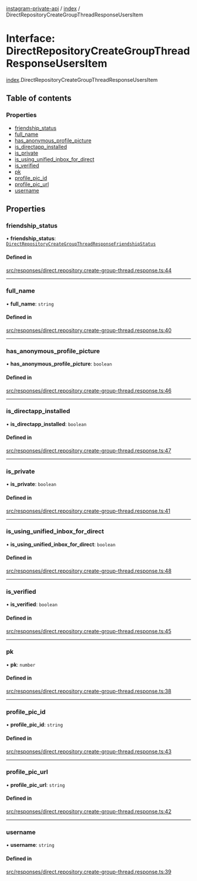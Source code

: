 [instagram-private-api](../../README.md) / [index](../../modules/index.md) / DirectRepositoryCreateGroupThreadResponseUsersItem

# Interface: DirectRepositoryCreateGroupThreadResponseUsersItem

[index](../../modules/index.md).DirectRepositoryCreateGroupThreadResponseUsersItem

## Table of contents

### Properties

- [friendship\_status](DirectRepositoryCreateGroupThreadResponseUsersItem.md#friendship_status)
- [full\_name](DirectRepositoryCreateGroupThreadResponseUsersItem.md#full_name)
- [has\_anonymous\_profile\_picture](DirectRepositoryCreateGroupThreadResponseUsersItem.md#has_anonymous_profile_picture)
- [is\_directapp\_installed](DirectRepositoryCreateGroupThreadResponseUsersItem.md#is_directapp_installed)
- [is\_private](DirectRepositoryCreateGroupThreadResponseUsersItem.md#is_private)
- [is\_using\_unified\_inbox\_for\_direct](DirectRepositoryCreateGroupThreadResponseUsersItem.md#is_using_unified_inbox_for_direct)
- [is\_verified](DirectRepositoryCreateGroupThreadResponseUsersItem.md#is_verified)
- [pk](DirectRepositoryCreateGroupThreadResponseUsersItem.md#pk)
- [profile\_pic\_id](DirectRepositoryCreateGroupThreadResponseUsersItem.md#profile_pic_id)
- [profile\_pic\_url](DirectRepositoryCreateGroupThreadResponseUsersItem.md#profile_pic_url)
- [username](DirectRepositoryCreateGroupThreadResponseUsersItem.md#username)

## Properties

### friendship\_status

• **friendship\_status**: [`DirectRepositoryCreateGroupThreadResponseFriendshipStatus`](DirectRepositoryCreateGroupThreadResponseFriendshipStatus.md)

#### Defined in

[src/responses/direct.repository.create-group-thread.response.ts:44](https://github.com/Nerixyz/instagram-private-api/blob/0e0721c/src/responses/direct.repository.create-group-thread.response.ts#L44)

___

### full\_name

• **full\_name**: `string`

#### Defined in

[src/responses/direct.repository.create-group-thread.response.ts:40](https://github.com/Nerixyz/instagram-private-api/blob/0e0721c/src/responses/direct.repository.create-group-thread.response.ts#L40)

___

### has\_anonymous\_profile\_picture

• **has\_anonymous\_profile\_picture**: `boolean`

#### Defined in

[src/responses/direct.repository.create-group-thread.response.ts:46](https://github.com/Nerixyz/instagram-private-api/blob/0e0721c/src/responses/direct.repository.create-group-thread.response.ts#L46)

___

### is\_directapp\_installed

• **is\_directapp\_installed**: `boolean`

#### Defined in

[src/responses/direct.repository.create-group-thread.response.ts:47](https://github.com/Nerixyz/instagram-private-api/blob/0e0721c/src/responses/direct.repository.create-group-thread.response.ts#L47)

___

### is\_private

• **is\_private**: `boolean`

#### Defined in

[src/responses/direct.repository.create-group-thread.response.ts:41](https://github.com/Nerixyz/instagram-private-api/blob/0e0721c/src/responses/direct.repository.create-group-thread.response.ts#L41)

___

### is\_using\_unified\_inbox\_for\_direct

• **is\_using\_unified\_inbox\_for\_direct**: `boolean`

#### Defined in

[src/responses/direct.repository.create-group-thread.response.ts:48](https://github.com/Nerixyz/instagram-private-api/blob/0e0721c/src/responses/direct.repository.create-group-thread.response.ts#L48)

___

### is\_verified

• **is\_verified**: `boolean`

#### Defined in

[src/responses/direct.repository.create-group-thread.response.ts:45](https://github.com/Nerixyz/instagram-private-api/blob/0e0721c/src/responses/direct.repository.create-group-thread.response.ts#L45)

___

### pk

• **pk**: `number`

#### Defined in

[src/responses/direct.repository.create-group-thread.response.ts:38](https://github.com/Nerixyz/instagram-private-api/blob/0e0721c/src/responses/direct.repository.create-group-thread.response.ts#L38)

___

### profile\_pic\_id

• **profile\_pic\_id**: `string`

#### Defined in

[src/responses/direct.repository.create-group-thread.response.ts:43](https://github.com/Nerixyz/instagram-private-api/blob/0e0721c/src/responses/direct.repository.create-group-thread.response.ts#L43)

___

### profile\_pic\_url

• **profile\_pic\_url**: `string`

#### Defined in

[src/responses/direct.repository.create-group-thread.response.ts:42](https://github.com/Nerixyz/instagram-private-api/blob/0e0721c/src/responses/direct.repository.create-group-thread.response.ts#L42)

___

### username

• **username**: `string`

#### Defined in

[src/responses/direct.repository.create-group-thread.response.ts:39](https://github.com/Nerixyz/instagram-private-api/blob/0e0721c/src/responses/direct.repository.create-group-thread.response.ts#L39)
